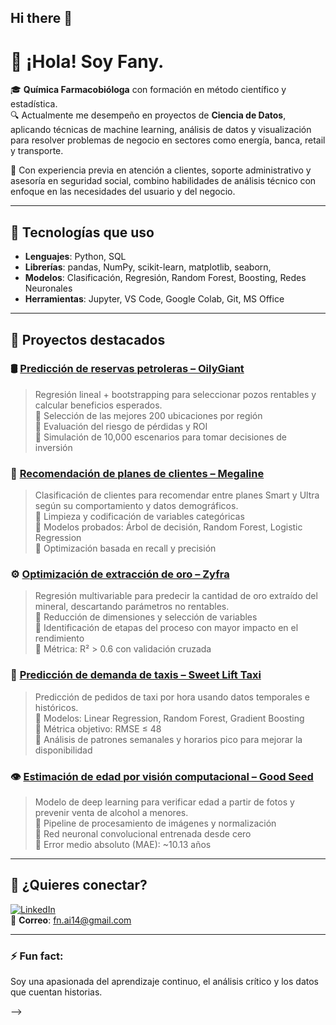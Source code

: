 ## Hi there 👋

<!--
**cccfany/cccfany** is a ✨ _special_ ✨ repository because its `README.md` (this file) appears on your GitHub profile. -->

# 👋 ¡Hola! Soy Fany.

🎓 **Química Farmacobióloga** con formación en método científico y estadística.  
🔍 Actualmente me desempeño en proyectos de **Ciencia de Datos**, aplicando técnicas de machine learning, análisis de datos y visualización para resolver problemas de negocio en sectores como energía, banca, retail y transporte.

💼 Con experiencia previa en atención a clientes, soporte administrativo y asesoría en seguridad social, combino habilidades de análisis técnico con enfoque en las necesidades del usuario y del negocio.

---

## 🔧 Tecnologías que uso

- **Lenguajes**: Python, SQL  
- **Librerías**: pandas, NumPy, scikit-learn, matplotlib, seaborn,  
- **Modelos**: Clasificación, Regresión, Random Forest, Boosting, Redes Neuronales 
- **Herramientas**: Jupyter, VS Code, Google Colab, Git, MS Office

---

## 📂 Proyectos destacados

### 🛢️ [Predicción de reservas petroleras – OilyGiant](https://github.com/cccfany/projects_portfolio/blob/main/Project_OilyGiant.ipynb)
> Regresión lineal + bootstrapping para seleccionar pozos rentables y calcular beneficios esperados.  
> 🔹 Selección de las mejores 200 ubicaciones por región  
> 🔹 Evaluación del riesgo de pérdidas y ROI  
> 🔹 Simulación de 10,000 escenarios para tomar decisiones de inversión

### 📱 [Recomendación de planes de clientes – Megaline](https://github.com/cccfany/projects_portfolio/blob/main/Project_Megaline.ipynb)
> Clasificación de clientes para recomendar entre planes Smart y Ultra según su comportamiento y datos demográficos.  
> 🔹 Limpieza y codificación de variables categóricas  
> 🔹 Modelos probados: Árbol de decisión, Random Forest, Logistic Regression  
> 🔹 Optimización basada en recall y precisión

### ⚙️ [Optimización de extracción de oro – Zyfra](https://github.com/cccfany/projects_portfolio/blob/main/Project_Zyfra.ipynb)
> Regresión multivariable para predecir la cantidad de oro extraído del mineral, descartando parámetros no rentables.  
> 🔹 Reducción de dimensiones y selección de variables  
> 🔹 Identificación de etapas del proceso con mayor impacto en el rendimiento  
> 🔹 Métrica: R² > 0.6 con validación cruzada

### 🚕 [Predicción de demanda de taxis – Sweet Lift Taxi](https://github.com/cccfany/projects_portfolio/blob/main/Project_Sweet_Lift_Taxi.ipynb)
> Predicción de pedidos de taxi por hora usando datos temporales e históricos.  
> 🔹 Modelos: Linear Regression, Random Forest, Gradient Boosting  
> 🔹 Métrica objetivo: RMSE ≤ 48  
> 🔹 Análisis de patrones semanales y horarios pico para mejorar la disponibilidad

### 👁️ [Estimación de edad por visión computacional – Good Seed](https://github.com/cccfany/projects_portfolio/blob/main/Project_Good_seed.ipynb) 
> Modelo de deep learning para verificar edad a partir de fotos y prevenir venta de alcohol a menores.  
> 🔹 Pipeline de procesamiento de imágenes y normalización  
> 🔹 Red neuronal convolucional entrenada desde cero  
> 🔹 Error medio absoluto (MAE): ~10.13 años

---

## 🤝 ¿Quieres conectar?

[![LinkedIn](https://img.shields.io/badge/LinkedIn-0A66C2?style=for-the-badge&logo=linkedin&logoColor=white)](https://www.linkedin.com/in/cccfany/)  
📧 **Correo**: fn.ai14@gmail.com

---

### ⚡ Fun fact:
Soy una apasionada del aprendizaje continuo, el análisis crítico y los datos que cuentan historias.


-->

